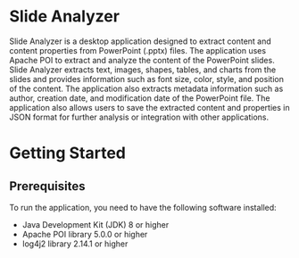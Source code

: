 # Slide Analyzer
Slide Analyzer is a desktop application designed to extract content and content properties from PowerPoint (.pptx) files. The application uses Apache POI  to extract and analyze the content of the PowerPoint slides. Slide Analyzer extracts text, images, shapes, tables, and charts from the slides and provides information such as font size, color, style, and position of the content. The application also extracts metadata information such as author, creation date, and modification date of the PowerPoint file.
The application also allows users to save the extracted content and properties in JSON format for further analysis or integration with other applications.
# Getting Started

## Prerequisites
To run the application, you need to have the following software installed:

- Java Development Kit (JDK) 8 or higher
- Apache POI library 5.0.0 or higher
- log4j2 library 2.14.1 or higher
